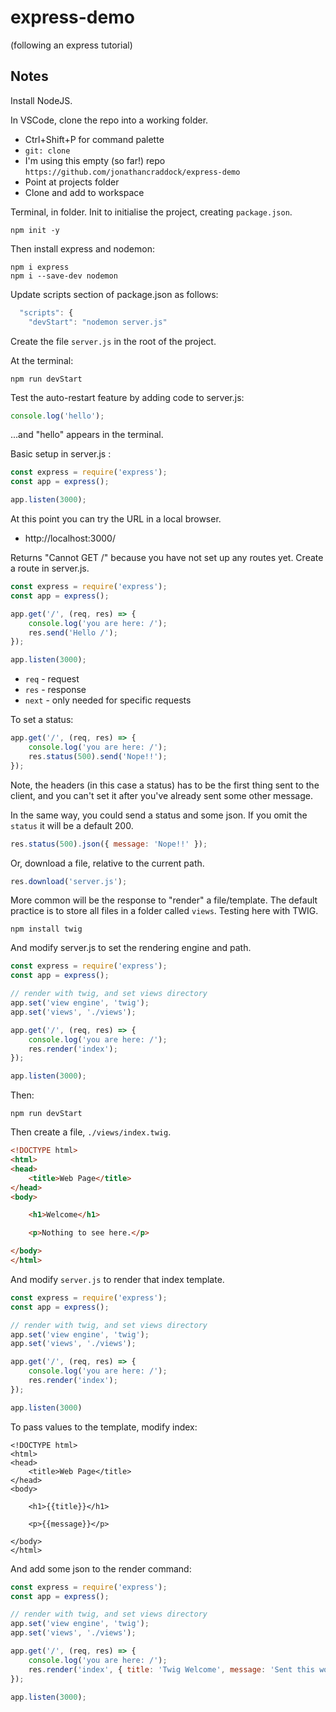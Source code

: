 # express-demo
(following an express tutorial)

## Notes

Install NodeJS.

In VSCode, clone the repo into a working folder.

* Ctrl+Shift+P for command palette
* `git: clone`
* I'm using this empty (so far!) repo `https://github.com/jonathancraddock/express-demo`
* Point at projects folder
* Clone and add to workspace

Terminal, in folder. Init to initialise the project, creating `package.json`.
```dos
npm init -y
```

Then install express and nodemon:
```dos
npm i express
npm i --save-dev nodemon
```

Update scripts section of package.json as follows:

```js
  "scripts": {
    "devStart": "nodemon server.js"
```

Create the file `server.js` in the root of the project.

At the terminal:
```dos
npm run devStart
```

Test the auto-restart feature by adding code to server.js:

```js
console.log('hello');
```

...and "hello" appears in the terminal.

Basic setup in server.js :

```js
const express = require('express');
const app = express();

app.listen(3000);
```

At this point you can try the URL in a local browser.

* http://localhost:3000/

Returns "Cannot GET /" because you have not set up any routes yet. Create a route in server.js.

```js
const express = require('express');
const app = express();

app.get('/', (req, res) => {
    console.log('you are here: /');
    res.send('Hello /');
});

app.listen(3000);
```

* `req` - request
* `res` - response
* `next` - only needed for specific requests

To set a status:

```js
app.get('/', (req, res) => {
    console.log('you are here: /');
    res.status(500).send('Nope!!');
});
```

Note, the headers (in this case a status) has to be the first thing sent to the client, and you can't set it after you've already sent some other message.

In the same way, you could send a status and some json. If you omit the `status` it will be a default 200.

```js
res.status(500).json({ message: 'Nope!!' });
```

Or, download a file, relative to the current path.

```js
res.download('server.js');
```

More common will be the response to "render" a file/template. The default practice is to store all files in a folder called `views`. Testing here with TWIG.

```dos
npm install twig
```

And modify server.js to set the rendering engine and path.

```js
const express = require('express');
const app = express();

// render with twig, and set views directory
app.set('view engine', 'twig');
app.set('views', './views');

app.get('/', (req, res) => {
    console.log('you are here: /');
    res.render('index');
});

app.listen(3000);
```

Then:

```dos
npm run devStart
```

Then create a file, `./views/index.twig`.

```html
<!DOCTYPE html>
<html>
<head>
    <title>Web Page</title>
</head>
<body>

    <h1>Welcome</h1>

    <p>Nothing to see here.</p>

</body>
</html>
```

And modify `server.js` to render that index template.

```js
const express = require('express');
const app = express();

// render with twig, and set views directory
app.set('view engine', 'twig');
app.set('views', './views');

app.get('/', (req, res) => {
    console.log('you are here: /');
    res.render('index');
});

app.listen(3000)
```

To pass values to the template, modify index:

```twig
<!DOCTYPE html>
<html>
<head>
    <title>Web Page</title>
</head>
<body>

    <h1>{{title}}</h1>

    <p>{{message}}</p>

</body>
</html>
```

And add some json to the render command:

```js
const express = require('express');
const app = express();

// render with twig, and set views directory
app.set('view engine', 'twig');
app.set('views', './views');

app.get('/', (req, res) => {
    console.log('you are here: /');
    res.render('index', { title: 'Twig Welcome', message: 'Sent this wording!'});
});

app.listen(3000);
```